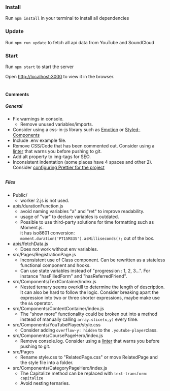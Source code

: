 ### Install

Run `npm install` in your terminal to install all dependencies

### Update

Run `npm run update` to fetch all api data from YouTube and SoundCloud

### Start

Run `npm start` to start the server 

Open [http://localhost:3000](http://localhost:3000) to view it in the browser.
#
#### Comments
##### General
* Fix warnings in console.
	* Remove unused variables/imports.
* Consider using a css-in-js library such as [Emotion]([https://emotion.sh/docs/styled](https://emotion.sh/docs/styled)) or [Styled-Components]([[https://www.styled-components.com/docs](https://www.styled-components.com/docs)])
* Include .env example file.
* Remove CSS/Code that has been commented out. Consider using a [linter]([https://eslint.org/](https://eslint.org/)) that warns you before pushing to git.
* Add alt property to img-tags for SEO.
* Inconsistent indentation (some places have 4 spaces and other 2). Consider [configuring Prettier for the project]([https://prettier.io/docs/en/configuration.html](https://prettier.io/docs/en/configuration.html))

##
##### Files
* Public/
	* worker 2.js is not used.
* apis/durationFunction.js
	* avoid naming variables "a" and "ret" to improve readability.
	* usage of "var" to declare variables is outdated.
	* Possible to use third-party solutions for time formatting such as Moment.js. <br/>it has iso8601 conversion: `moment.duration('PT15M33S').asMilliseconds();` out of the box.
* apis/fetchData.js
	* Does not work without env variables.
* src/Pages/RegistrationPage.js
	* Inconsistent use of Class component. Can be rewritten as a stateless functional component and hooks.
 	* Can use state variables instead of "progression : 1, 2, 3...". For instance "hasFilledForm" and "hasReferredFriend".
 * src/Components/TextContainer/index.js
	 * Nested ternary seems overkill to determine the length of description. It can also be hard to follow the logic. Consider breaking apart the expression into two or three shorter expressions, maybe make use the `&&` operator.
 * src/Components/ContentContainer/index.js
	 * The "show more" functionality could be broken out into a method instead of manually calling `array.slice(x,y)` every time.
 * src/Components/YouTubePlayer/style.css
	 * Consider adding `overflow-y: hidden` to the `.youtube-player`class.
 * src/Components/CoursePageHero/index.js
	 * Remove console.log. Consider using a [linter]([https://eslint.org/](https://eslint.org/)) that warns you before pushing to git.
 * src/Pages
	 * Rename style.css to "RelatedPage.css" or move RelatedPage and the style file into a folder.
 * src/Components/CategoryPageHero/index.js
	 * The Capitalize method can be replaced with `text-transform: capitalize` <br/>
	 * Avoid nesting ternaries.
